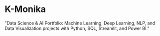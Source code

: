 # K-Monika
"Data Science &amp; AI Portfolio: Machine Learning, Deep Learning, NLP, and Data Visualization projects with Python, SQL, Streamlit, and Power BI."
